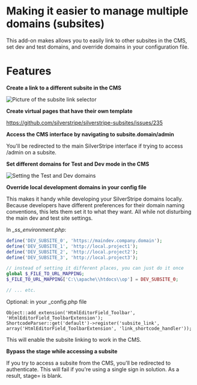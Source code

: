 # Making it easier to manage multiple domains (subsites)

This add-on makes allows you to easily link
to other subsites in the CMS, set dev and test domains, and override domains in
your configuration file.

# Features 

**Create a link to a different subsite in the CMS**

![Picture of the subsite link selector](images/subsite1.png)

**Create virtual pages that have their own template**

https://github.com/silverstripe/silverstripe-subsites/issues/235

**Access the CMS interface by navigating to subsite.domain/admin**

You'll be redirected to the main SilverStripe interface if trying to access /admin
 on a subsite. 

**Set different domains for Test and Dev mode in the CMS**

![Setting the Test and Dev domains](images/subsite2.png)

**Override local development domains in your config file**

This makes it handy while developing your SilverStripe domains locally. Because 
developers have different preferences for their domain naming conventions, this
lets them set it to what they want. All while not disturbing the main dev and test
site settings. 

In *_ss_environment.php*:

```php
define('DEV_SUBSITE_0', 'https://maindev.company.domain');
define('DEV_SUBSITE_1', 'http://local.project1');
define('DEV_SUBSITE_2', 'http://local.project2');
define('DEV_SUBSITE_3', 'http://local.project3');

// instead of setting it different places, you can just do it once
global $_FILE_TO_URL_MAPPING;
$_FILE_TO_URL_MAPPING['C:\\apache\\htdocs\\op'] = DEV_SUBSITE_0;

// ... etc.
```

Optional: in your _config.php file

```
Object::add_extension('HtmlEditorField_Toolbar', 'HtmlEditorField_ToolbarExtension');
ShortcodeParser::get('default')->register('subsite_link', array('HtmlEditorField_ToolbarExtension', 'link_shortcode_handler'));
```

This will enable the subsite linking to work in the CMS.

**Bypass the stage while accessing a subsite**

If you try to access a subsite from the CMS, you'll be redirected to authenticate.
This will fail if you're using a single sign in solution. As a result, stage= is blank.


